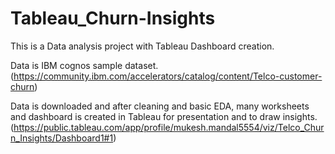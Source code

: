 # Tableau_Churn-Insights
This is a Data analysis project with Tableau Dashboard creation.

Data is IBM cognos sample dataset.(https://community.ibm.com/accelerators/catalog/content/Telco-customer-churn)

Data is downloaded and after cleaning and basic EDA, many worksheets and dashboard is created in Tableau for presentation and to draw insights.
(https://public.tableau.com/app/profile/mukesh.mandal5554/viz/Telco_Churn_Insights/Dashboard1#1)
